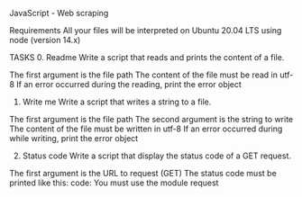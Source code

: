 JavaScript - Web scraping

Requirements
All your files will be interpreted on Ubuntu 20.04 LTS using node (version 14.x)

TASKS
0. Readme
  Write a script that reads and prints the content of a file.

The first argument is the file path
The content of the file must be read in utf-8
If an error occurred during the reading, print the error object

1. Write me
  Write a script that writes a string to a file.

The first argument is the file path
The second argument is the string to write
The content of the file must be written in utf-8
If an error occurred during while writing, print the error object

2. Status code
  Write a script that display the status code of a GET request.

The first argument is the URL to request (GET)
The status code must be printed like this: code: <status code>
You must use the module request
